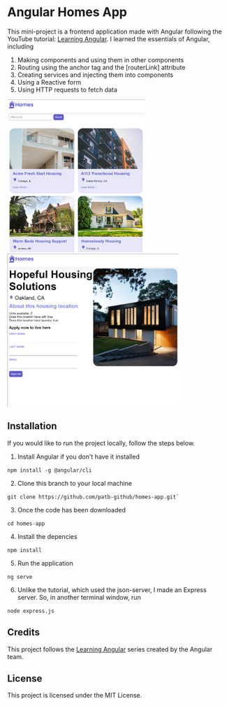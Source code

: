 # Angular Homes App

This mini-project is a frontend application made with Angular following the YouTube tutorial: [Learning Angular](https://www.youtube.com/playlist?list=PL1w1q3fL4pmj9k1FrJ3Pe91EPub2_h4jF). I learned the essentials of Angular, including
1. Making components and using them in other components
2. Routing using the anchor tag and the [routerLink] attribute
3. Creating services and injecting them into components
4. Using a Reactive form
5. Using HTTP requests to fetch data

<img src="./images/home.png" height=350><img src="./images/details.png" height=350>

## Installation

If you would like to run the project locally, follow the steps below. 

1. Install Angular if you don't have it installed
```
npm install -g @angular/cli
```
2. Clone this branch to your local machine
```
git clone https://github.com/patb-github/homes-app.git`
```
3. Once the code has been downloaded
```
cd homes-app
```
4. Install the depencies
```
npm install
```
5. Run the application 
```
ng serve
```
6. Unlike the tutorial, which used the json-server, I made an Express server. So, in another terminal window, run
```
node express.js
```

## Credits

This project follows the [Learning Angular](https://www.youtube.com/playlist?list=PL1w1q3fL4pmj9k1FrJ3Pe91EPub2_h4jF) series created by the Angular team.

## License

This project is licensed under the MIT License.